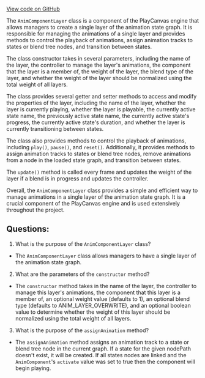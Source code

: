 [View code on GitHub](https://github.com/playcanvas/engine/src/framework/components/anim/component-layer.js)

The `AnimComponentLayer` class is a component of the PlayCanvas engine that allows managers to create a single layer of the animation state graph. It is responsible for managing the animations of a single layer and provides methods to control the playback of animations, assign animation tracks to states or blend tree nodes, and transition between states.

The class constructor takes in several parameters, including the name of the layer, the controller to manage the layer's animations, the component that the layer is a member of, the weight of the layer, the blend type of the layer, and whether the weight of the layer should be normalized using the total weight of all layers.

The class provides several getter and setter methods to access and modify the properties of the layer, including the name of the layer, whether the layer is currently playing, whether the layer is playable, the currently active state name, the previously active state name, the currently active state's progress, the currently active state's duration, and whether the layer is currently transitioning between states.

The class also provides methods to control the playback of animations, including `play()`, `pause()`, and `reset()`. Additionally, it provides methods to assign animation tracks to states or blend tree nodes, remove animations from a node in the loaded state graph, and transition between states.

The `update()` method is called every frame and updates the weight of the layer if a blend is in progress and updates the controller.

Overall, the `AnimComponentLayer` class provides a simple and efficient way to manage animations in a single layer of the animation state graph. It is a crucial component of the PlayCanvas engine and is used extensively throughout the project.
## Questions: 
 1. What is the purpose of the `AnimComponentLayer` class?
- The `AnimComponentLayer` class allows managers to have a single layer of the animation state graph.

2. What are the parameters of the `constructor` method?
- The `constructor` method takes in the name of the layer, the controller to manage this layer's animations, the component that this layer is a member of, an optional weight value (defaults to 1), an optional blend type (defaults to ANIM_LAYER_OVERWRITE), and an optional boolean value to determine whether the weight of this layer should be normalized using the total weight of all layers.

3. What is the purpose of the `assignAnimation` method?
- The `assignAnimation` method assigns an animation track to a state or blend tree node in the current graph. If a state for the given nodePath doesn't exist, it will be created. If all states nodes are linked and the `AnimComponent`'s `activate` value was set to true then the component will begin playing.